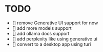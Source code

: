 # TODO

<!-- - [] remove share and useless code -->
<!-- - [] remove auth for now later add using clerk -->
<!-- - [] use local storage to save the data instead of using a database for privacy reasons -->

- [] remove Generative UI support for now
- [] add more models support
- [] add ollama docs support
- [] add perplexity like using generative ui
- [] convert to a desktop app using turi
